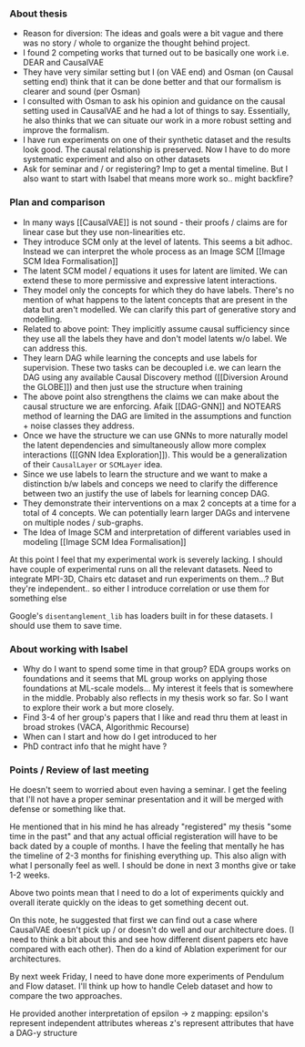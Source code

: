 ### About thesis

- Reason for diversion: The ideas and goals were a bit vague and there was no story / whole to organize the thought behind project. 
- I found 2 competing works that turned out to be basically one work i.e. DEAR and CausalVAE
- They have very similar setting but I (on VAE end) and Osman (on Causal setting end) think that it can be done better and that our formalism is clearer and sound (per Osman)
- I consulted with Osman to ask his opinion and guidance on the causal setting used in CausalVAE and he had a lot of things to say. Essentially, he also thinks that we can situate our work in a more robust setting and improve the formalism.
- I have run experiments on one of their synthetic dataset and the results look good. The causal relationship is preserved. Now I have to do more systematic experiment and also on other datasets
- Ask for seminar and / or registering? Imp to get a mental timeline. But I also want to start with Isabel that means more work so.. might backfire?

### Plan and comparison

- In many ways [[CausalVAE]] is not sound - their proofs / claims are for linear case but they use non-linearities etc.
- They introduce SCM only at the level of latents. This seems a bit adhoc. Instead we can interpret the whole process as an Image SCM [[Image SCM Idea Formalisation]]
- The latent SCM model / equations it uses for latent are limited. We can extend these to more permissive and expressive latent interactions.
- They model only the concepts for which they do have labels. There's no mention of what happens to the latent concepts that are present in the data but aren't modelled. We can clarify this part of generative story and modelling.
- Related to above point: They implicitly assume causal sufficiency since they use all the labels they have and don't model latents w/o label. We can address this.
- They learn DAG while learning the concepts and use labels for supervision. These two tasks can be decoupled i.e. we can learn the DAG using any available Causal Discovery method ([[Diversion Around the GLOBE]]) and then just use the structure when training
- The above point also strengthens the claims we can make about the causal structure we are enforcing. Afaik [[DAG-GNN]] and NOTEARS method of learning the DAG are limited in the assumptions and function + noise classes they address.
- Once we have the structure we can use GNNs to more naturally model the latent dependencies and simultaneously allow more complex interactions ([[GNN Idea Exploration]]). This would be a generalization of their `CausalLayer` or `SCMLayer` idea.
- Since we use labels to learn the structure and we want to make a distinction b/w labels and conceps we need to clarify the difference between two an justify the use of labels for learning concep DAG.
- They demonstrate their interventions on a max 2 concepts at a time for a total of 4 concepts. We can potentially learn larger DAGs and intervene on multiple nodes / sub-graphs.
- The Idea of Image SCM and interpretation of different variables used in modeling [[Image SCM Idea Formalisation]]

<span class="remark">At this point I feel that my experimental work is severely lacking. I should have couple of experimental runs on all the relevant datasets. Need to integrate MPI-3D, Chairs etc dataset and run experiments on them...? But they're independent.. so either I introduce correlation or use them for something else</span>

Google's `disentanglement_lib` has loaders built in for these datasets. I should use them to save time.

### About working with Isabel
- Why do I want to spend some time in that group? EDA groups works on foundations and it seems that ML group works on applying those foundations at ML-scale models... My interest it feels that is somewhere in the middle. Probably also reflects in my thesis work so far. So I want to explore their work a but more closely.
- Find 3-4 of her group's papers that I like and read thru them at least in broad strokes (VACA, Algorithmic Recourse)
- When can I start and how do I get introduced to her
- PhD contract info that he might have ?


### Points / Review of last meeting

He doesn't seem to worried about even having a seminar. I get the feeling that I'll not have a proper seminar presentation and it will be merged with defense or something like that.

He mentioned that in his mind he has already "registered" my thesis "some time in the past" and that any actual official registeration will have to be back dated by a couple of months. I have the feeling that mentally he has the timeline of 2-3 months for finishing everything up. This also align with what I personally feel as well.  I should be done in next 3 months give or take 1-2 weeks.

Above two points mean that I need to do a lot of experiments quickly and overall iterate quickly on the ideas to get something decent out.

On this note, he suggested that first we can find out a case where CausalVAE doesn't pick up / or doesn't do well and our architecture does. (I need to think a bit about this and see how different disent papers etc have compared with each other). Then do a kind of Ablation experiment for our architectures.

By next week Friday, I need to have done more experiments of Pendulum and Flow dataset. I'll think up how to handle Celeb dataset and how to compare the two approaches.

He provided another interpretation of epsilon -> z mapping: epsilon's represent independent attributes whereas z's represent attributes that have a DAG-y structure


